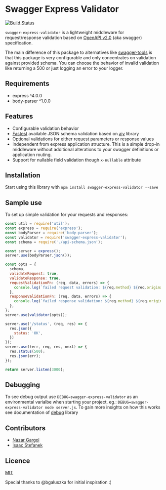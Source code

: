 Swagger Express Validator
=========================

[![Build Status](https://travis-ci.org/gargol/swagger-express-validator.svg?branch=master)](https://travis-ci.org/gargol/swagger-express-validator)

`swagger-express-validator` is a lightweight middleware for request/response validation based on 
[OpenAPI v2.0](http://swagger.io/specification/) (aka swagger) specification. 

The main difference of this package to alternatives like 
[swagger-tools](https://github.com/apigee-127/swagger-tools) is that this package is very
configurable and only concentrates on validation against provided schema. You can choose the 
behavior of invalid validation like returning a 500 or just logging an error to your logger.

## Requirements
- express ^4.0.0
- body-parser ^1.0.0

## Features
* Configurable validation behavior
* [Fastest](https://github.com/ebdrup/json-schema-benchmark) available JSON schema validation based on [ajv](https://github.com/epoberezkin/ajv) library
* Optional validations for either request parameters or response values
* Independent from express application structure. This is a simple drop-in middleware without additional
 alterations to your swagger definitions or application routing.
* Support for nullable field validation though `x-nullable` attribute
 
## Installation
Start using this library with `npm install swagger-express-validator --save`

## Sample use
To set up simple validation for your requests and responses:
```javascript
const util = require('util');
const express = require('express');
const bodyParser = require('body-parser');
const validator = require('swagger-express-validator');
const schema = require('./api-schema.json');

const server = express();
server.use(bodyParser.json());

const opts = {
  schema,
  validateRequest: true,
  validateResponse: true,
  requestValidationFn: (req, data, errors) => {
    console.log(`failed request validation: ${req.method} ${req.originalUrl}\n ${util.inspect(errors)}`)
  },
  responseValidationFn: (req, data, errors) => {
    console.log(`failed response validation: ${req.method} ${req.originalUrl}\n ${util.inspect(errors)}`)
  },
};
server.use(validator(opts));

server.use('/status', (req, res) => {
  res.json({
    status: 'OK',
  })
});
server.use((err, req, res, next) => {
  res.status(500);
  res.json(err);
});

return server.listen(3000);

```

## Debugging
To see debug output use `DEBUG=swagger-express-validator` as an environmental varialbe when starting
your project, eg.: `DEBUG=swagger-express-validator node server.js`. To gain more insights
on how this works see documentation of [debug](https://github.com/visionmedia/debug) library

## Contributors
- [Nazar Gargol](https://github.com/gargol)
- [Isaac Stefanek](https://github.com/iadknet)

## Licence
[MIT](https://github.com/gargol/swagger-express-validator/blob/master/LICENSE)

Special thanks to @bgaluszka for initial inspiration :)

